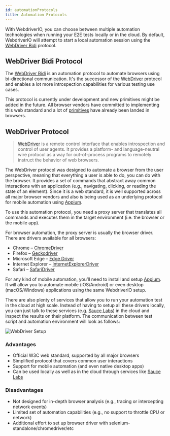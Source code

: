 ```yaml
---
id: automationProtocols
title: Automation Protocols
---
```


With WebdriverIO, you can choose between multiple automation technologies when running your E2E tests locally or in the cloud. By default, WebdriverIO will attempt to start a local automation session using the [WebDriver Bidi](https://w3c.github.io/webdriver-bidi/) protocol.

## WebDriver Bidi Protocol

The [WebDriver Bidi](https://w3c.github.io/webdriver-bidi/) is an automation protocol to automate browsers using bi-directional communication. It's the successor of the [WebDriver](https://w3c.github.io/webdriver/) protocol and enables a lot more introspection capabilities for various testing use cases.

This protocol is currently under development and new primitives might be added in the future. All browser vendors have committed to implementing this web standard and a lot of [primitives](https://wpt.fyi/results/webdriver/tests/bidi?label=experimental&label=master&aligned) have already been landed in browsers.

## WebDriver Protocol

> [WebDriver](https://w3c.github.io/webdriver/) is a remote control interface that enables introspection and control of user agents. It provides a platform- and language-neutral wire protocol as a way for out-of-process programs to remotely instruct the behavior of web browsers.

The WebDriver protocol was designed to automate a browser from the user perspective, meaning that everything a user is able to do, you can do with the browser. It provides a set of commands that abstract away common interactions with an application (e.g., navigating, clicking, or reading the state of an element). Since it is a web standard, it is well supported across all major browser vendors and also is being used as an underlying protocol for mobile automation using [Appium](http://appium.io).

To use this automation protocol, you need a proxy server that translates all commands and executes them in the target environment (i.e. the browser or the mobile app).

For browser automation, the proxy server is usually the browser driver. There are drivers  available for all browsers:

- Chrome – [ChromeDriver](http://chromedriver.chromium.org/downloads)
- Firefox – [Geckodriver](https://github.com/mozilla/geckodriver/releases)
- Microsoft Edge – [Edge Driver](https://developer.microsoft.com/en-us/microsoft-edge/tools/webdriver/)
- Internet Explorer – [InternetExplorerDriver](https://github.com/SeleniumHQ/selenium/wiki/InternetExplorerDriver)
- Safari – [SafariDriver](https://developer.apple.com/documentation/webkit/testing_with_webdriver_in_safari)

For any kind of mobile automation, you’ll need to install and setup [Appium](http://appium.io). It will allow you to automate mobile (iOS/Android) or even desktop (macOS/Windows) applications using the same WebdriverIO setup.

There are also plenty of services that allow you to run your automation test in the cloud at high scale. Instead of having to setup all these drivers locally, you can just talk to these services (e.g. [Sauce Labs](https://saucelabs.com)) in the cloud and inspect the results on their platform. The communication between test script and automation environment will look as follows:

![WebDriver Setup](/img/webdriver.png)

### Advantages

- Official W3C web standard, supported by all major browsers
- Simplified protocol that covers common user interactions
- Support for mobile automation (and even native desktop apps)
- Can be used locally as well as in the cloud through services like [Sauce Labs](https://saucelabs.com)

### Disadvantages

- Not designed for in-depth browser analysis (e.g., tracing or intercepting network events)
- Limited set of automation capabilities (e.g., no support to throttle CPU or network)
- Additional effort to set up browser driver with selenium-standalone/chromedriver/etc
